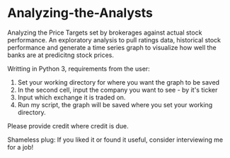 # Analyzing-the-Analysts
Analyzing the Price Targets set by brokerages against actual stock performance. An exploratory analysis to pull ratings data, historical stock performance and generate a time series graph to visualize how well the banks are at predicitng stock prices.

Writting in Python 3, requirements from the user:
  1) Set your working directory for where you want the graph to be saved
  2) In the second cell, input the company you want to see - by it's ticker
  3) Input which exchange it is traded on. 
  4) Run my script, the graph will be saved where you set your working directory. 
  
Please provide credit where credit is due. 

Shameless plug: If you liked it or found it useful, consider interviewing me for a job!
